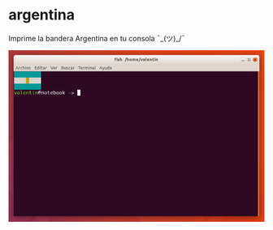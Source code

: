 # argentina
Imprime la bandera Argentina en tu consola ¯\_(ツ)_/¯

![argentina](https://raw.githubusercontent.com/ubykuo/argentina/master/screenshot.png)
